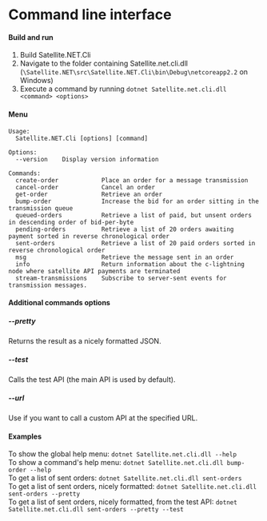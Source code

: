 # Command line interface


#### Build and run
1. Build Satellite.NET.Cli
2. Navigate to the folder containing Satellite.net.cli.dll (`\Satellite.NET\src\Satellite.NET.Cli\bin\Debug\netcoreapp2.2` on Windows)  
3. Execute a command by running `dotnet Satellite.net.cli.dll <command> <options>`

#### Menu
```
Usage:
  Satellite.NET.Cli [options] [command]

Options:
  --version    Display version information

Commands:                                                                                                                
  create-order            Place an order for a message transmission                                                      
  cancel-order            Cancel an order                                                                                
  get-order               Retrieve an order                                                                              
  bump-order              Increase the bid for an order sitting in the transmission queue                                
  queued-orders           Retrieve a list of paid, but unsent orders in descending order of bid-per-byte                 
  pending-orders          Retrieve a list of 20 orders awaiting payment sorted in reverse chronological order            
  sent-orders             Retrieve a list of 20 paid orders sorted in reverse chronological order                        
  msg                     Retrieve the message sent in an order                                                          
  info                    Return information about the c-lightning node where satellite API payments are terminated      
  stream-transmissions    Subscribe to server-sent events for transmission messages.
```

#### Additional commands options

##### --pretty
Returns the result as a nicely formatted JSON.

##### --test
Calls the test API (the main API is used by default).

##### --url
Use if you want to call a custom API at the specified URL.

#### Examples
To show the global help menu: `dotnet Satellite.net.cli.dll --help`  
To show a command's help menu: `dotnet Satellite.net.cli.dll bump-order --help`  
To get a list of sent orders: `dotnet Satellite.net.cli.dll sent-orders`   
To get a list of sent orders, nicely formatted:  `dotnet Satellite.net.cli.dll sent-orders --pretty`  
To get a list of sent orders, nicely formatted, from the test API:  `dotnet Satellite.net.cli.dll sent-orders --pretty --test`

